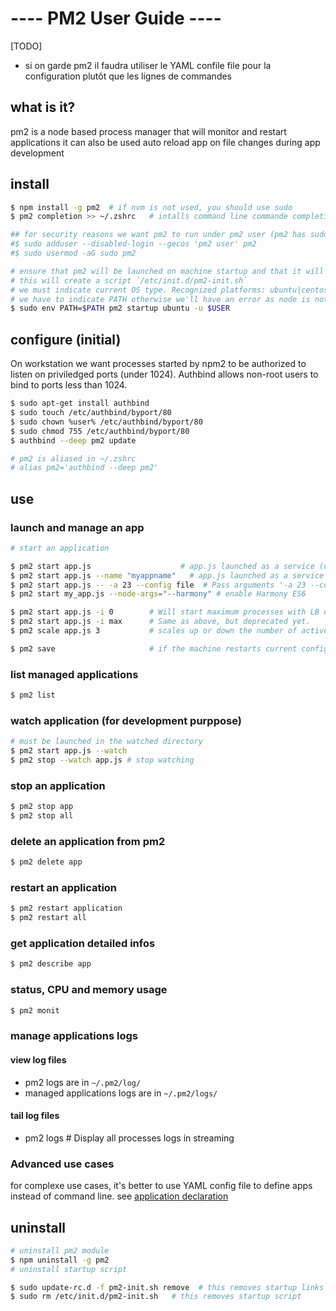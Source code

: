 ---- PM2 User Guide ----
=======================

[TODO]
  - si on garde pm2 il faudra utiliser le YAML confile file pour la configuration plutôt que les lignes de commandes 

what is it?
----------
pm2 is a node based process manager that will monitor and restart applications
it can also be used auto reload app on file changes during app development

install
-----------
  ```sh
  $ npm install -g pm2  # if nvm is not used, you should use sudo
  $ pm2 completion >> ~/.zshrc   # intalls command line commande completion

  ## for security reasons we want pm2 to run under pm2 user (pm2 has sudo rights)
  #$ sudo adduser --disabled-login --gecos 'pm2 user' pm2     
  #$ sudo usermod -aG sudo pm2 

  # ensure that pm2 will be launched on machine startup and that it will launch managed processes
  # this will create a script `/etc/init.d/pm2-init.sh`
  # we must indicate current OS type. Recognized platforms: ubuntu|centos|redhat|gentoo|systemd|darwin|amazon
  # we have to indicate PATH otherwise we'll have an error as node is not in the sudo PATH 
  $ sudo env PATH=$PATH pm2 startup ubuntu -u $USER
  ```

configure (initial)
-------------------
On workstation we want processes started by npm2 to be authorized to listen on priviledged ports (under 1024).
Authbind allows non-root users to bind to ports less than 1024.

  ```sh
  $ sudo apt-get install authbind
  $ sudo touch /etc/authbind/byport/80
  $ sudo chown %user% /etc/authbind/byport/80
  $ sudo chmod 755 /etc/authbind/byport/80
  $ authbind --deep pm2 update

  # pm2 is aliased in ~/.zshrc
  # alias pm2='authbind --deep pm2'
  ```

use
---

### launch and manage an app
  ```sh
  # start an application 

  $ pm2 start app.js                    # app.js launched as a service (under default name)
  $ pm2 start app.js --name "myappname"   # app.js launched as a service (under name `myappname`)
  $ pm2 start app.js -- -a 23 --config file  # Pass arguments '-a 23 --config file' argument to app.js script
  $ pm2 start my_app.js --node-args="--harmony" # enable Harmony ES6

  $ pm2 start app.js -i 0        # Will start maximum processes with LB depending on available CPUs and act as a round robin load balancer
  $ pm2 start app.js -i max      # Same as above, but deprecated yet.
  $ pm2 scale app.js 3           # scales up or down the number of active applications proceess

  $ pm2 save                     # if the machine restarts current configuration will be restarted 
  ```

### list managed applications
  ```sh
  $ pm2 list
  ```

### watch application (for development purppose)
  ```sh
  # must be launched in the watched directory
  $ pm2 start app.js --watch
  $ pm2 stop --watch app.js # stop watching
  ```

### stop an application
  ```sh
  $ pm2 stop app
  $ pm2 stop all
  ```

### delete an application from pm2 
  ```sh
  $ pm2 delete app 
  ```

### restart an application
  ```sh
  $ pm2 restart application
  $ pm2 restart all
  ```

### get application detailed infos
  ```sh
  $ pm2 describe app
  ```

### status, CPU and memory usage
  ```sh
  $ pm2 monit
  ```

### manage applications logs

#### view log files
  - pm2 logs are in `~/.pm2/log/`
  - managed applications logs are in `~/.pm2/logs/`
#### tail log files
  - pm2 logs        # Display all processes logs in streaming

### Advanced use cases
for complexe use cases, it's better to use YAML config file to define apps instead of command line.
see [application declaration](http://pm2.keymetrics.io/docs/usage/application-declaration/)


uninstall
---------
  ```sh
  # uninstall pm2 module
  $ npm uninstall -g pm2
  # uninstall startup script

  $ sudo update-rc.d -f pm2-init.sh remove  # this removes startup links from /etc/rc*.d/
  $ sudo rm /etc/init.d/pm2-init.sh   # this removes startup script
  ```
